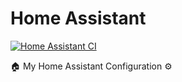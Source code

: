 # Home Assistant

[![Home Assistant CI](https://github.com/albertomontesg/hass-setup/actions/workflows/main.yaml/badge.svg)](https://github.com/albertomontesg/hass-setup/actions/workflows/main.yaml)

🏠 My Home Assistant Configuration ⚙️
